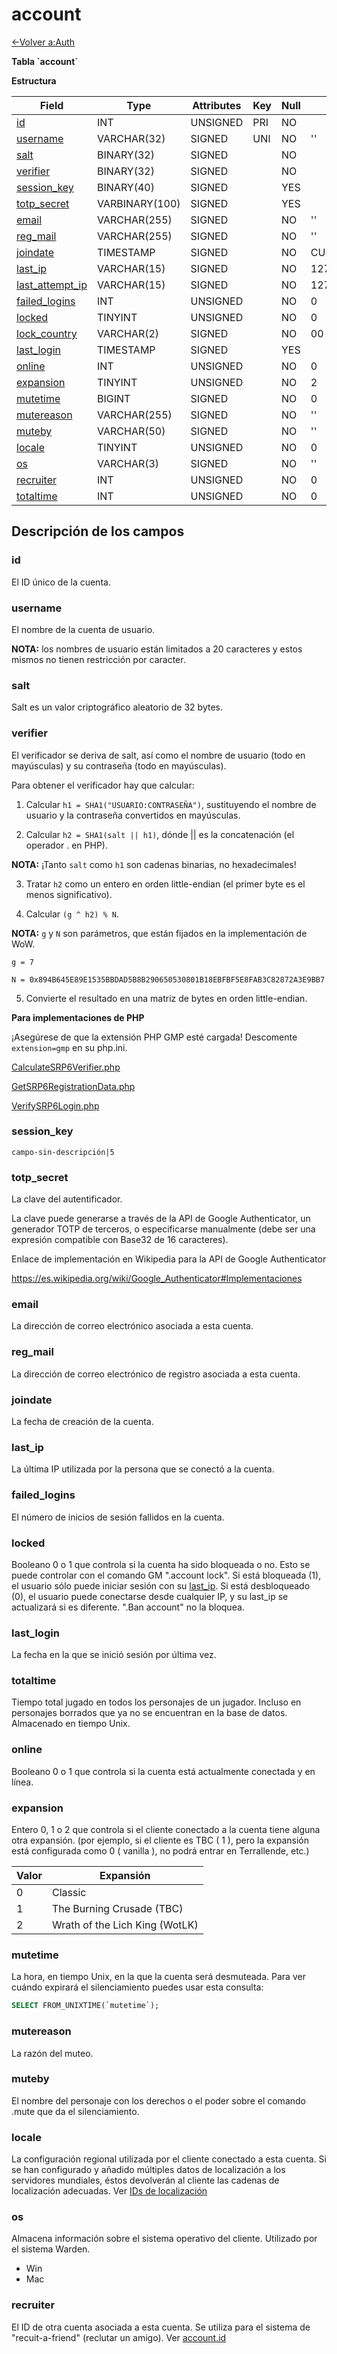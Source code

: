 # account

[<-Volver a:Auth](database-auth.md)

**Tabla \`account\`**

**Estructura**

| Field                 | Type          | Attributes | Key | Null | Default           | Extra          | Comment    |
| --------------------- | ------------- | ---------- | --- | ---- | ----------------- | -------------- | ---------- |
| [id][1]               | INT           | UNSIGNED   | PRI | NO   |                   | AUTO_INCREMENT | Identifier |
| [username][2]         | VARCHAR(32)   | SIGNED     | UNI | NO   | ''                |                |            |
| [salt][3]             | BINARY(32)    | SIGNED     |     | NO   |                   |                |            |
| [verifier][4]         | BINARY(32)    | SIGNED     |     | NO   |                   |                |            |
| [session_key][5]      | BINARY(40)    | SIGNED     |     | YES  |                   |                |            |
| [totp_secret][6]      | VARBINARY(100)| SIGNED     |     | YES  |                   |                |            |
| [email][7]            | VARCHAR(255)  | SIGNED     |     | NO   | ''                |                |            |
| [reg_mail][8]         | VARCHAR(255)  | SIGNED     |     | NO   | ''                |                |            |
| [joindate][9]         | TIMESTAMP     | SIGNED     |     | NO   | CURRENT_TIMESTAMP |                |            |
| [last_ip][10]         | VARCHAR(15)   | SIGNED     |     | NO   | 127.0.0.1         |                |            |
| [last_attempt_ip][11] | VARCHAR(15)   | SIGNED     |     | NO   | 127.0.0.1         |                |            |
| [failed_logins][12]   | INT           | UNSIGNED   |     | NO   | 0                 |                |            |
| [locked][13]          | TINYINT       | UNSIGNED   |     | NO   | 0                 |                |            |
| [lock_country][14]    | VARCHAR(2)    | SIGNED     |     | NO   | 00                |                |            |
| [last_login][15]      | TIMESTAMP     | SIGNED     |     | YES  |                   |                |            |
| [online][16]          | INT           | UNSIGNED   |     | NO   | 0                 |                |            |
| [expansion][17]       | TINYINT       | UNSIGNED   |     | NO   | 2                 |                |            |
| [mutetime][18]        | BIGINT        | SIGNED     |     | NO   | 0                 |                |            |
| [mutereason][19]      | VARCHAR(255)  | SIGNED     |     | NO   | ''                |                |            |
| [muteby][20]          | VARCHAR(50)   | SIGNED     |     | NO   | ''                |                |            |
| [locale][21]          | TINYINT       | UNSIGNED   |     | NO   | 0                 |                |            |
| [os][22]              | VARCHAR(3)    | SIGNED     |     | NO   | ''                |                |            |
| [recruiter][23]       | INT           | UNSIGNED   |     | NO   | 0                 |                |            |
| [totaltime][24]       | INT           | UNSIGNED   |     | NO   | 0                 |                |            |


[1]: #id
[2]: #username
[3]: #salt
[4]: #verifier
[5]: #session_key
[6]: #totp_secret
[7]: #email
[8]: #reg_mail
[9]: #joindate
[10]: #last_ip
[11]: #last_attempt_ip
[12]: #failed_logins
[13]: #locked
[14]: #lock_country
[15]: #last_login
[16]: #online
[17]: #expansion
[18]: #mutetime
[19]: #mutereason
[20]: #muteby
[21]: #locale
[22]: #os
[23]: #recruiter
[24]: #totaltime

## Descripción de los campos

### id

El ID único de la cuenta.

### username

El nombre de la cuenta de usuario.

**NOTA:** los nombres de usuario están limitados a 20 caracteres y estos mismos no tienen restricción por caracter.

### salt

Salt es un valor criptográfico aleatorio de 32 bytes.

### verifier

El verificador se deriva de salt, así como el nombre de usuario (todo en mayúsculas) y su contraseña (todo en mayúsculas).

Para obtener el verificador hay que calcular:

1. Calcular `h1 = SHA1("USUARIO:CONTRASEÑA")`, sustituyendo el nombre de usuario y la contraseña convertidos en mayúsculas.

2. Calcular `h2 = SHA1(salt || h1)`, dónde || es la concatenación (el operador . en PHP).

**NOTA:** ¡Tanto `salt` como `h1` son cadenas binarias, no hexadecimales!

3. Tratar `h2` como un entero en orden little-endian (el primer byte es el menos significativo).

4. Calcular `(g ^ h2) % N`.

**NOTA:** `g` y `N` son parámetros, que están fijados en la implementación de WoW.

`g = 7`

`N = 0x894B645E89E1535BBDAD5B8B290650530801B18EBFBF5E8FAB3C82872A3E9BB7`

5. Convierte el resultado en una matriz de bytes en orden little-endian.

**Para implementaciones de PHP**

¡Asegúrese de que la extensión PHP GMP esté cargada! Descomente `extension=gmp` en su php.ini.

[CalculateSRP6Verifier.php](https://gist.github.com/Treeston/db44f23503ae9f1542de31cb8d66781e)

[GetSRP6RegistrationData.php](https://gist.github.com/Treeston/40b99dd71f55d55c68857919088b2e41)

[VerifySRP6Login.php](https://gist.github.com/Treeston/34d9249fb467dddc11b2568e74f8cb1e)

### session_key

`campo-sin-descripción|5`

### totp_secret

La clave del autentificador.

La clave puede generarse a través de la API de Google Authenticator, un generador TOTP de terceros, o especificarse manualmente (debe ser una expresión compatible con Base32 de 16 caracteres).

Enlace de implementación en Wikipedia para la API de Google Authenticator

<https://es.wikipedia.org/wiki/Google_Authenticator#Implementaciones>

### email

La dirección de correo electrónico asociada a esta cuenta.

### reg_mail

La dirección de correo electrónico de registro asociada a esta cuenta.

### joindate

La fecha de creación de la cuenta.

### last_ip

La última IP utilizada por la persona que se conectó a la cuenta.

### failed_logins

El número de inicios de sesión fallidos en la cuenta.

### locked

Booleano 0 o 1 que controla si la cuenta ha sido bloqueada o no. Esto se puede controlar con el comando GM ".account lock". Si está bloqueada (1), el usuario sólo puede iniciar sesión con su [last_ip][11]. Si está desbloqueado (0), el usuario puede conectarse desde cualquier IP, y su last_ip se actualizará si es diferente. ".Ban account" no la bloquea.

### last_login

La fecha en la que se inició sesión por última vez.

### totaltime

Tiempo total jugado en todos los personajes de un jugador. Incluso en personajes borrados que ya no se encuentran en la base de datos.
Almacenado en tiempo Unix.

### online

Booleano 0 o 1 que controla si la cuenta está actualmente conectada y en línea.

### expansion

Entero 0, 1 o 2 que controla si el cliente conectado a la cuenta tiene alguna otra expansión. (por ejemplo, si el cliente es TBC ( 1 ), pero la expansión está configurada como 0 ( vanilla ), no podrá entrar en Terrallende, etc.)

| Valor | Expansión                      |
| ----- | ------------------------------ |
| 0     | Classic                        |
| 1     | The Burning Crusade (TBC)      |
| 2     | Wrath of the Lich King (WotLK) |

### mutetime

La hora, en tiempo Unix, en la que la cuenta será desmuteada. Para ver cuándo expirará el silenciamiento puedes usar esta consulta:

```sql
SELECT FROM_UNIXTIME(`mutetime`);
```

### mutereason

La razón del muteo.

### muteby

El nombre del personaje con los derechos o el poder sobre el comando .mute que da el silenciamiento.

### locale

La configuración regional utilizada por el cliente conectado a esta cuenta. Si se han configurado y añadido múltiples datos de localización a los servidores mundiales, éstos devolverán al cliente las cadenas de localización adecuadas. Ver [IDs de localización](es/Localization_lang)

### os

Almacena información sobre el sistema operativo del cliente. Utilizado por el sistema Warden.

- Win
- Mac

### recruiter

El ID de otra cuenta asociada a esta cuenta. Se utiliza para el sistema de "recuit-a-friend" (reclutar un amigo). Ver [account.id][1]